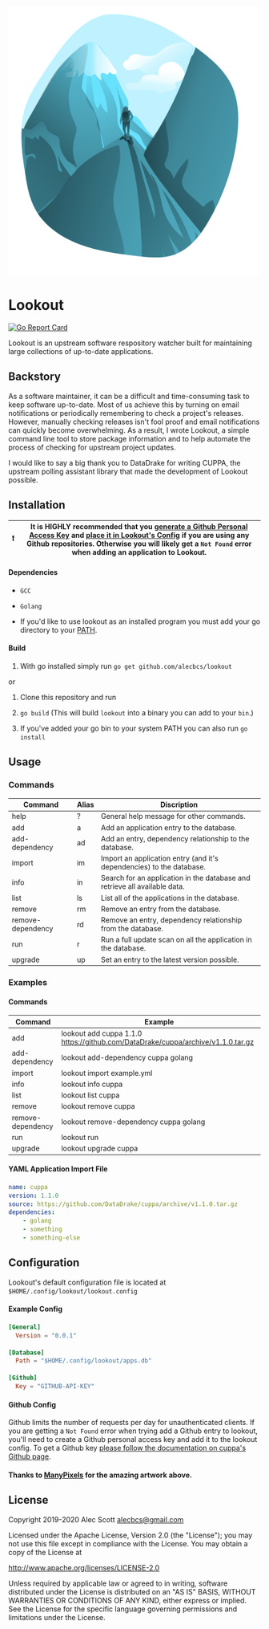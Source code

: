 ![](logos/mountain.png)

# Lookout

[![Go Report Card](https://goreportcard.com/badge/github.com/alecbcs/lookout)](https://goreportcard.com/report/github.com/alecbcs/lookout)

Lookout is an upstream software respository watcher built for maintaining large collections of up-to-date applications.

## Backstory

As a software maintainer, it can be a difficult and time-consuming task to keep software up-to-date. Most of us achieve this by turning on email notifications or periodically remembering to check a project's releases. However, manually checking releases isn't fool proof and email notifications can quickly become overwhelming. As a result, I wrote Lookout, a simple command line tool to store package information and to help automate the process of checking for upstream project updates.

I would like to say a big thank you to DataDrake for writing CUPPA, the upstream polling assistant library that made the development of Lookout possible.

## Installation

| :exclamation: | It is **HIGHLY recommended** that you [generate a Github Personal Access Key](https://help.github.com/en/articles/creating-a-personal-access-token-for-the-command-line#creating-a-token) and [place it in Lookout's Config](https://github.com/alecbcs/lookout#configuration) if you are using any Github repositories. Otherwise you will likely get a `Not Found` error when adding an application to Lookout. |
| ------------- | ----------------------------------------------------------------------------------------------------------------------------------------------------------------------------------------------------------------------------------------------------------------------------------------------------------------------------------------------------------------------------------------------------------------- |

#### Dependencies

- `GCC`

- `Golang`

- If you'd like to use lookout as an installed program you must add your go directory to your [PATH](https://golang.org/doc/install#install).

#### Build

1. With go installed simply run `go get github.com/alecbcs/lookout` 

or

1. Clone this repository and run

2. `go build` (This will build `lookout` into a binary you can add to your `bin`.)

3. If you've added your go bin to your system PATH you can also run `go install`

## Usage

### Commands

| Command           | Alias | Discription                                                                |
| ----------------- | ----- | -------------------------------------------------------------------------- |
| help              | ?     | General help message for other commands.                                   |
| add               | a     | Add an application entry to the database.                                  |
| add-dependency    | ad    | Add an entry, dependency relationship to the database.                     |
| import            | im    | Import an application entry (and it's dependencies) to the database.       |
| info              | in    | Search for an application in the database and retrieve all available data. |
| list              | ls    | List all of the applications in the database.                              |
| remove            | rm    | Remove an entry from the database.                                         |
| remove-dependency | rd    | Remove an entry, dependency relationship from the database.                |
| run               | r     | Run a full update scan on all the application in the database.             |
| upgrade           | up    | Set an entry to the latest version possible.                               |

### Examples

#### Commands

| Command           | Example                                                                          |
| ----------------- | -------------------------------------------------------------------------------- |
| add               | lookout add cuppa 1.1.0 https://github.com/DataDrake/cuppa/archive/v1.1.0.tar.gz |
| add-dependency    | lookout add-dependency cuppa golang                                              |
| import            | lookout import example.yml                                                       |
| info              | lookout info cuppa                                                               |
| list              | lookout list cuppa                                                               |
| remove            | lookout remove cuppa                                                             |
| remove-dependency | lookout remove-dependency cuppa golang                                           |
| run               | lookout run                                                                      |
| upgrade           | lookout upgrade cuppa                                                            |

#### YAML Application Import File

```yaml
name: cuppa
version: 1.1.0
source: https://github.com/DataDrake/cuppa/archive/v1.1.0.tar.gz
dependencies: 
    - golang
    - something
    - something-else
```

## Configuration

Lookout's default configuration file is located at `$HOME/.config/lookout/lookout.config`

#### Example Config

```toml
[General]
  Version = "0.0.1"

[Database]
  Path = "$HOME/.config/lookout/apps.db"

[Github]
  Key = "GITHUB-API-KEY"
```

#### Github Config

Github limits the number of requests per day for unauthenticated clients. If you are getting a `Not Found` error when trying add a Github entry to lookout, you'll need to create a Github personal access key and add it to the lookout config. To get a Github key [please follow the documentation on cuppa's Github page](https://github.com/DataDrake/cuppa#github-personal-access-keys).



#### Thanks to [ManyPixels](https://www.manypixels.co/) for the amazing artwork above.



## License

Copyright 2019-2020 Alec Scott <alecbcs@gmail.com>

Licensed under the Apache License, Version 2.0 (the "License");
you may not use this file except in compliance with the License.
You may obtain a copy of the License at

http://www.apache.org/licenses/LICENSE-2.0

Unless required by applicable law or agreed to in writing, software
distributed under the License is distributed on an "AS IS" BASIS,
WITHOUT WARRANTIES OR CONDITIONS OF ANY KIND, either express or implied.
See the License for the specific language governing permissions and
limitations under the License.
